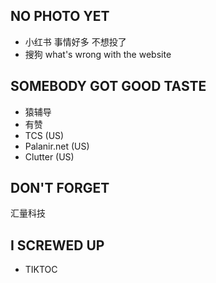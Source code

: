 ## NO PHOTO YET
* 小红书 事情好多 不想投了
* 搜狗 what's wrong with the website

## SOMEBODY GOT GOOD TASTE
* 猿辅导
* 有赞
* TCS (US)
* Palanir.net (US)
* Clutter (US)

## DON'T FORGET
汇量科技

## I SCREWED UP
* TIKTOC

